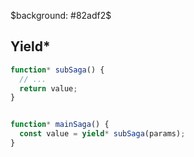 $background: #82adf2$

## Yield*

```js
function* subSaga() {
  // ...
  return value;
}


function* mainSaga() {
  const value = yield* subSaga(params);
}
```
